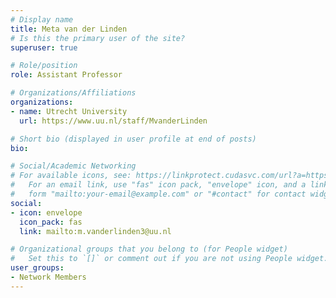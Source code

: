 ```yaml
---
# Display name
title: Meta van der Linden
# Is this the primary user of the site?
superuser: true

# Role/position
role: Assistant Professor

# Organizations/Affiliations
organizations:
- name: Utrecht University
  url: https://www.uu.nl/staff/MvanderLinden

# Short bio (displayed in user profile at end of posts)
bio: 

# Social/Academic Networking
# For available icons, see: https://linkprotect.cudasvc.com/url?a=https%3a%2f%2fsourcethemes.com%2facademic%2fdocs%2fpage-builder%2f%23icons&c=E,1,03Q55I8O6D-V-MsaI5i3Th7UvGHpRVj6l4dANOBXiQaBRckWF-Uxi40d1B8mh5T88rS8FWL6R2UVO5-e4mDAmzVU5C2FJcU0kEkb6Qi2tyc,&typo=1
#   For an email link, use "fas" icon pack, "envelope" icon, and a link in the
#   form "mailto:your-email@example.com" or "#contact" for contact widget.
social:
- icon: envelope
  icon_pack: fas
  link: mailto:m.vanderlinden3@uu.nl

# Organizational groups that you belong to (for People widget)
#   Set this to `[]` or comment out if you are not using People widget.
user_groups:
- Network Members
---
```


